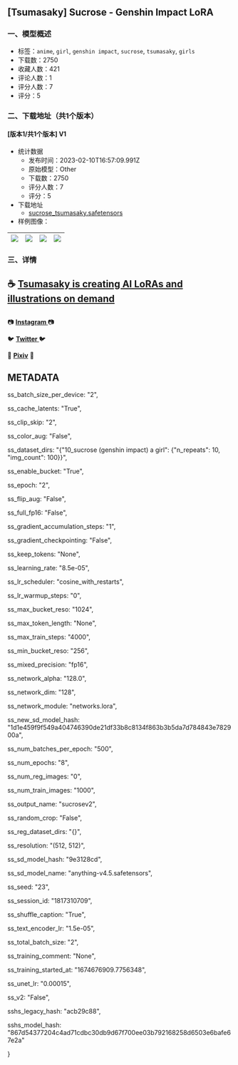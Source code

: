 ## [Tsumasaky] Sucrose - Genshin Impact LoRA
### 一、模型概述

- 标签：`anime`, `girl`, `genshin impact`, `sucrose`, `tsumasaky`, `girls`
- 下载数：2750
- 收藏人数：421
- 评论人数：1
- 评分人数：7
- 评分：5

### 二、下载地址（共1个版本）

#### [版本1/共1个版本] V1

- 统计数据
  - 发布时间：2023-02-10T16:57:09.991Z
  - 原始模型：Other
  - 下载数：2750
  - 评分人数：7
  - 评分：5
- 下载地址
  - [sucrose_tsumasaky.safetensors](https://civitai.com/api/download/models/6208)
- 样例图像：

| <img src="https://image.civitai.com/xG1nkqKTMzGDvpLrqFT7WA/5723f76a-89ec-48e0-4211-6e07e9d9fa00/width=450/54242.jpeg" /> | <img src="https://image.civitai.com/xG1nkqKTMzGDvpLrqFT7WA/5109857e-62f5-43f7-8d29-48c6ba1da900/width=450/54244.jpeg" /> | <img src="https://image.civitai.com/xG1nkqKTMzGDvpLrqFT7WA/0759ebf4-d3f0-41e6-a78f-50afff5ef800/width=450/54243.jpeg" /> | <img src="https://image.civitai.com/xG1nkqKTMzGDvpLrqFT7WA/4b52437f-b825-4af1-9c53-b924d812d300/width=450/56336.jpeg" /> |
| ---- | ---- | ---- | ---- |


### 三、详情
<h2>☕ <a target="_blank" rel="ugc" href="https://www.buymeacoffee.com/tsumasaky">Tsumasaky is creating AI LoRAs and illustrations on demand</a></h2><h2></h2><p>📷 <a target="_blank" rel="ugc" href="http://instagram.com/tsumasaky"><strong>Instagram </strong></a>📷</p><p>🐦 <a target="_blank" rel="ugc" href="https://twitter.com/tsumasaky"><strong>Twitter </strong></a>🐦</p><p>🎨 <a target="_blank" rel="ugc" href="https://www.pixiv.net/en/users/22936156"><strong>Pixiv</strong></a> 🎨</p><p></p><h2>METADATA</h2><p>ss_batch_size_per_device: "2",</p><p>ss_cache_latents: "True",</p><p>ss_clip_skip: "2",</p><p>ss_color_aug: "False",</p><p>ss_dataset_dirs: "{"10_sucrose (genshin impact) a girl": {"n_repeats": 10, "img_count": 100}}",</p><p>ss_enable_bucket: "True",</p><p>ss_epoch: "2",</p><p>ss_flip_aug: "False",</p><p>ss_full_fp16: "False",</p><p>ss_gradient_accumulation_steps: "1",</p><p>ss_gradient_checkpointing: "False",</p><p>ss_keep_tokens: "None",</p><p>ss_learning_rate: "8.5e-05",</p><p>ss_lr_scheduler: "cosine_with_restarts",</p><p>ss_lr_warmup_steps: "0",</p><p>ss_max_bucket_reso: "1024",</p><p>ss_max_token_length: "None",</p><p>ss_max_train_steps: "4000",</p><p>ss_min_bucket_reso: "256",</p><p>ss_mixed_precision: "fp16",</p><p>ss_network_alpha: "128.0",</p><p>ss_network_dim: "128",</p><p>ss_network_module: "networks.lora",</p><p>ss_new_sd_model_hash: "1d1e459f9f549a404746390de21df33b8c8134f863b3b5da7d784843e782900a",</p><p>ss_num_batches_per_epoch: "500",</p><p>ss_num_epochs: "8",</p><p>ss_num_reg_images: "0",</p><p>ss_num_train_images: "1000",</p><p>ss_output_name: "sucrosev2",</p><p>ss_random_crop: "False",</p><p>ss_reg_dataset_dirs: "{}",</p><p>ss_resolution: "(512, 512)",</p><p>ss_sd_model_hash: "9e3128cd",</p><p>ss_sd_model_name: "anything-v4.5.safetensors",</p><p>ss_seed: "23",</p><p>ss_session_id: "1817310709",</p><p>ss_shuffle_caption: "True",</p><p>ss_text_encoder_lr: "1.5e-05",</p><p>ss_total_batch_size: "2",</p><p>ss_training_comment: "None",</p><p>ss_training_started_at: "1674676909.7756348",</p><p>ss_unet_lr: "0.00015",</p><p>ss_v2: "False",</p><p>sshs_legacy_hash: "acb29c88",</p><p>sshs_model_hash: "867d54377204c4ad71cdbc30db9d67f700ee03b792168258d6503e6bafe67e2a"</p><p>}</p>